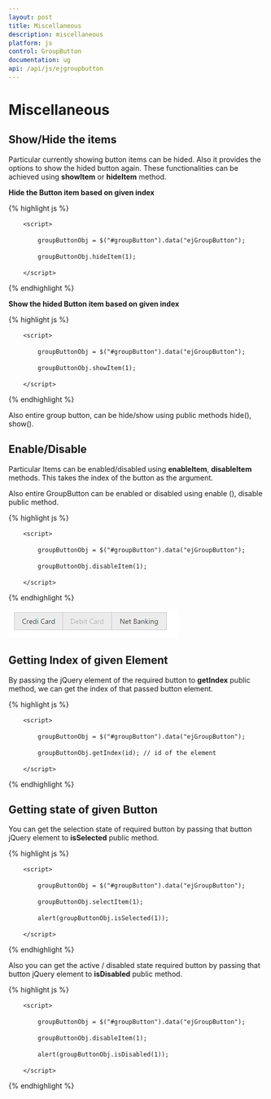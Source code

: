 ```yaml
---
layout: post
title: Miscellaneous
description: miscellaneous
platform: js
control: GroupButton
documentation: ug
api: /api/js/ejgroupbutton
---
```


# Miscellaneous

## Show/Hide the items

Particular currently showing button items can be hided. Also it provides the options to show the hided button again. These functionalities can be achieved using **showItem** or **hideItem** method.

**Hide the Button item based on given index**

{% highlight js %}

        <script>

            groupButtonObj = $("#groupButton").data("ejGroupButton");

            groupButtonObj.hideItem(1);

        </script>

{% endhighlight %}

**Show the hided Button item based on given index**

{% highlight js %}

        <script>

            groupButtonObj = $("#groupButton").data("ejGroupButton");

            groupButtonObj.showItem(1);

        </script>

{% endhighlight %}

Also entire group button, can be hide/show using public methods hide(), show().

## Enable/Disable

Particular Items can be enabled/disabled using **enableItem**, **disableItem** methods. This takes the index of the button as the argument. 

Also entire GroupButton can be enabled or disabled using enable (), disable public method.

{% highlight js %}

        <script>

            groupButtonObj = $("#groupButton").data("ejGroupButton");

            groupButtonObj.disableItem(1);

        </script>

{% endhighlight %}

![](Miscellaneous_images/Miscellaneous_img1.jpeg)


## Getting Index of given Element

By passing the jQuery element of the required button to **getIndex** public method, we can get the index of that passed button element.

{% highlight js %}

        <script>

            groupButtonObj = $("#groupButton").data("ejGroupButton");

            groupButtonObj.getIndex(id); // id of the element

        </script>

{% endhighlight %}

## Getting state of given Button

You can get the selection state of required button by passing that button jQuery element to **isSelected** public method.

{% highlight js %}


        <script>

            groupButtonObj = $("#groupButton").data("ejGroupButton");

            groupButtonObj.selectItem(1);

            alert(groupButtonObj.isSelected(1));

        </script>

{% endhighlight %}

Also you can get the active / disabled state required button by passing that button jQuery element to **isDisabled** public method.

{% highlight js %}

        <script>

            groupButtonObj = $("#groupButton").data("ejGroupButton");

            groupButtonObj.disableItem(1);

            alert(groupButtonObj.isDisabled(1));

        </script>

{% endhighlight %}


